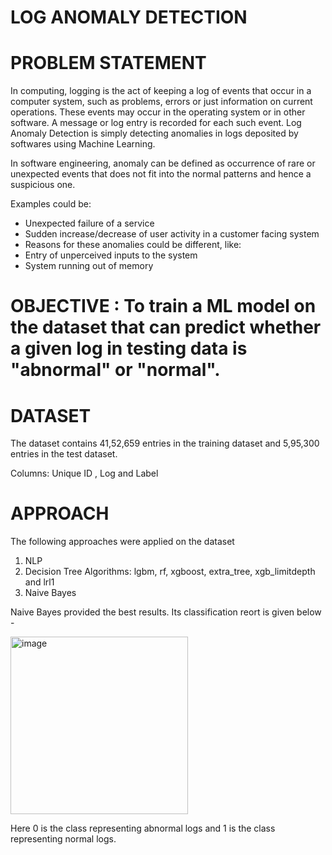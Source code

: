 # LOG ANOMALY DETECTION

# PROBLEM STATEMENT

In computing, logging is the act of keeping a log of events that occur in a computer system, such as problems, errors or just information on current operations. These events may occur in the operating system or in other software. A message or log entry is recorded for each such event. Log Anomaly Detection is simply detecting anomalies in logs deposited by softwares using Machine Learning.

In software engineering, anomaly can be defined as occurrence of rare or unexpected events that does not fit into the normal patterns and hence a suspicious one. 

Examples could be:

* Unexpected failure of a service
* Sudden increase/decrease of user activity in a customer facing system
* Reasons for these anomalies could be different, like:
* Entry of unperceived inputs to the system
* System running out of memory

# OBJECTIVE : To train a ML model on the dataset that can predict whether a given log in testing data is "abnormal" or "normal".

# DATASET

The dataset contains 41,52,659 entries in the training dataset and 5,95,300 entries in the test dataset.

Columns: Unique ID , Log and Label

# APPROACH

The following approaches were applied on the dataset
1. NLP
2. Decision Tree Algorithms: lgbm, rf, xgboost, extra_tree, xgb_limitdepth and lrl1
3. Naive Bayes 

Naive Bayes provided the best results. Its classification reort is given below -

<img width="284" alt="image" src="https://user-images.githubusercontent.com/72210577/218019973-12c92742-cab6-40a7-922e-9025e5a18ac9.png">

Here 0 is the class representing abnormal logs and 1 is the class representing normal logs.


